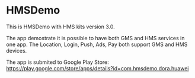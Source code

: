 # HMSDemo
This is HMSDemo with HMS kits version 3.0.

The app demostrate it is possible to have both GMS and HMS services in one app. 
The Location, Login, Push, Ads, Pay both support GMS and HMS devices.

The app is submited to Google Play Store: https://play.google.com/store/apps/details?id=com.hmsdemo.dora.huawei 




